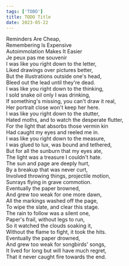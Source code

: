 ```yaml
---
tags: ['TODO']
title: TODO Title
date: 2023-05-22
---
```


Reminders Are Cheap,  
Remembering Is Expensive  
Autoimmolation Makes It Easier  
Je peux pas me souvenir  
I was like you right down to the letter,  
Liked drawings over pictures better,  
But the illustrations outside one's head,   
Bleed out the lead until they're dead.  
I was like you right down to the thinking,  
I sold snake oil only I was drinking,  
If something's missing, you can't draw it real,  
Her portrait close won't keep her here.   
I was like you right down to the stutter,  
Hated moths, and to watch the desperate flutter,  
For the light that absorbs those vermin kin  
Had caught my eyes and reeled me in.  
I was like you right down to the measure,  
I was glued to lux, was bound and tethered,  
But for all the sunburn that my eyes ate,  
The light was a treasure I couldn't hate.  
The sun and page are deeply hurt,  
By a breakup that was never curt,  
Involved throwing things, projectile motion,  
Sunrays flying in grave commotion.  
Eventually the paper browned,  
And grew too weak for one more dawn,  
All the markings washed off the page,  
To wipe the slate, and clear this stage.  
The rain to follow was a silent one,  
Paper's frail, without legs to run,  
So it watched the clouds soaking it,  
Without the flame to fight, it took the hits.  
Eventually the paper drowned,  
And grew too weak for songbirds' songs,  
It lived for long but will have much regret,  
That it never caught fire towards the end.  
